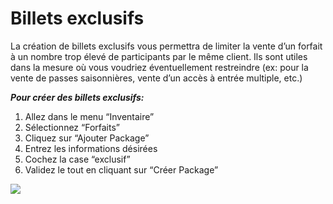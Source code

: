 # Billets exclusifs

La création de billets exclusifs vous permettra de limiter la vente d’un forfait à un nombre trop élevé de participants par le même client. Ils sont utiles dans la mesure où vous voudriez éventuellement restreindre  (ex: pour la vente de passes saisonnières, vente d’un accès à entrée multiple, etc.)

***Pour créer des billets exclusifs:***
1. Allez dans le menu “Inventaire”
1. Sélectionnez “Forfaits”
1. Cliquez sur “Ajouter Package”
1. Entrez les informations désirées
1. Cochez la case “exclusif”
1. Validez le tout en cliquant sur “Créer Package”


![](https://api.monosnap.com/rpc/file/download?id=ycBGsR5zqXaryrKOgQsJOhv64K9pff)